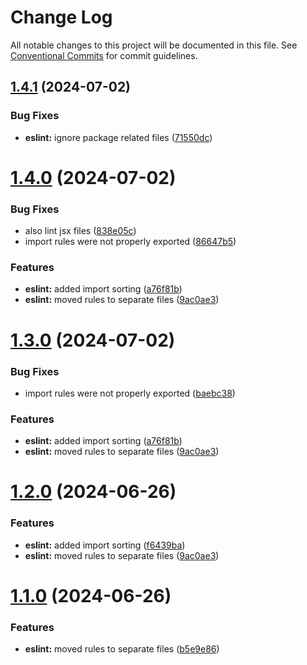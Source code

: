 # Change Log

All notable changes to this project will be documented in this file.
See [Conventional Commits](https://conventionalcommits.org) for commit guidelines.

## [1.4.1](https://github.com/IGNE-Agency/code-consistency/compare/@igne-agency/eslint-config-igne@1.4.0...@igne-agency/eslint-config-igne@1.4.1) (2024-07-02)

### Bug Fixes

- **eslint:** ignore package related files ([71550dc](https://github.com/IGNE-Agency/code-consistency/commit/71550dcb19fa7f1cea2cd4f87bde619c6097461f))

# [1.4.0](https://github.com/IGNE-Agency/code-consistency/compare/@igne-agency/eslint-config-igne@1.0.0...@igne-agency/eslint-config-igne@1.4.0) (2024-07-02)

### Bug Fixes

- also lint jsx files ([838e05c](https://github.com/IGNE-Agency/code-consistency/commit/838e05c17a77d703584e25af4fca4d7050e4d63d))
- import rules were not properly exported ([86647b5](https://github.com/IGNE-Agency/code-consistency/commit/86647b5ae22f013036549ae02aabeeb2b48f797b))

### Features

- **eslint:** added import sorting ([a76f81b](https://github.com/IGNE-Agency/code-consistency/commit/a76f81b12f16d5a1712557a6958f5a0905d45e80))
- **eslint:** moved rules to separate files ([9ac0ae3](https://github.com/IGNE-Agency/code-consistency/commit/9ac0ae304b5c59f6ed5279632f6f8cd8333d8eaa))

# [1.3.0](https://github.com/IGNE-Agency/code-consistency/compare/@igne-agency/eslint-config-igne@1.0.0...@igne-agency/eslint-config-igne@1.3.0) (2024-07-02)

### Bug Fixes

- import rules were not properly exported ([baebc38](https://github.com/IGNE-Agency/code-consistency/commit/baebc385d7a17e65949cccd990b2e19d8507abec))

### Features

- **eslint:** added import sorting ([a76f81b](https://github.com/IGNE-Agency/code-consistency/commit/a76f81b12f16d5a1712557a6958f5a0905d45e80))
- **eslint:** moved rules to separate files ([9ac0ae3](https://github.com/IGNE-Agency/code-consistency/commit/9ac0ae304b5c59f6ed5279632f6f8cd8333d8eaa))

# [1.2.0](https://github.com/IGNE-Agency/code-consistency/compare/@igne-agency/eslint-config-igne@1.0.0...@igne-agency/eslint-config-igne@1.2.0) (2024-06-26)

### Features

- **eslint:** added import sorting ([f6439ba](https://github.com/IGNE-Agency/code-consistency/commit/f6439badd2fc33c0d3e92f16573f37804c8d4597))
- **eslint:** moved rules to separate files ([9ac0ae3](https://github.com/IGNE-Agency/code-consistency/commit/9ac0ae304b5c59f6ed5279632f6f8cd8333d8eaa))

# [1.1.0](https://github.com/IGNE-Agency/code-consistency/compare/@igne-agency/eslint-config-igne@1.0.0...@igne-agency/eslint-config-igne@1.1.0) (2024-06-26)

### Features

- **eslint:** moved rules to separate files ([b5e9e86](https://github.com/IGNE-Agency/code-consistency/commit/b5e9e862c3d324c2978ea19aeac3e09a423a6365))

